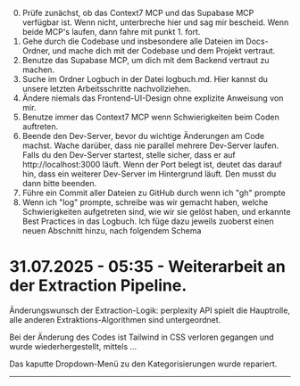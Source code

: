 0. Prüfe zunächst, ob das Context7 MCP und das Supabase MCP verfügbar ist. Wenn nicht, unterbreche hier und sag mir bescheid. Wenn beide MCP's laufen, dann fahre mit punkt 1. fort.
1. Gehe durch die Codebase und insbesondere alle Dateien im Docs-Ordner, und mache dich mit der Codebase und dem Projekt vertraut.
2. Benutze das Supabase MCP, um dich mit dem Backend vertraut zu machen.
3. Suche im Ordner Logbuch in der Datei logbuch.md. Hier kannst du unsere letzten Arbeitsschritte nachvollziehen.
4. Ändere niemals das Frontend-UI-Design ohne explizite Anweisung von mir.
5. Benutze immer das Context7 MCP wenn Schwierigkeiten beim Coden auftreten.
6. Beende den Dev-Server, bevor du wichtige Änderungen am Code machst. Wache darüber, dass nie parallel mehrere Dev-Server laufen. Falls du den Dev-Server startest, stelle sicher, dass er auf http://localhost:3000 läuft. Wenn der Port belegt ist, deutet das darauf hin, dass ein weiterer Dev-Server im Hintergrund läuft. Den musst du dann bitte beenden.
7. Führe ein Commit aller Dateien zu GitHub durch wenn ich "gh" prompte
8. Wenn ich "log" prompte, schreibe was wir gemacht haben, welche Schwierigkeiten aufgetreten sind, wie wir sie gelöst haben, und erkannte Best Practices in das Logbuch. Ich füge dazu jeweils zuoberst einen neuen Abschnitt hinzu, nach folgendem Schema

# 31.07.2025 - 05:35 - Weiterarbeit an der Extraction Pipeline.

Änderungswunsch der Extraction-Logik: perplexity API spielt die Hauptrolle, alle anderen Extraktions-Algorithmen sind untergeordnet. 

Bei der Änderung des Codes ist Tailwind in CSS verloren gegangen und wurde wiederhergestellt, mittels ...

Das kaputte Dropdown-Menü zu den Kategorisierungen wurde repariert.

---

